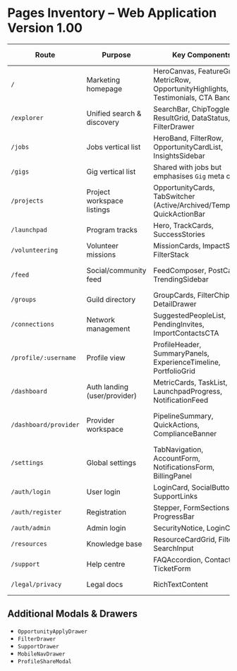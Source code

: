 # Pages Inventory – Web Application Version 1.00

| Route | Purpose | Key Components | Primary Actions |
| --- | --- | --- | --- |
| `/` | Marketing homepage | HeroCanvas, FeatureGrid, MetricRow, OpportunityHighlights, Testimonials, CTA Band | Join the network, Browse opportunities |
| `/explorer` | Unified search & discovery | SearchBar, ChipToggleRow, ResultGrid, DataStatus, FilterDrawer | Search, Filter, Save, Share |
| `/jobs` | Jobs vertical list | HeroBand, FilterRow, OpportunityCardList, InsightsSidebar | Apply, Save |
| `/gigs` | Gig vertical list | Shared with jobs but emphasises `Gig` meta chips | Pitch, Save |
| `/projects` | Project workspace listings | OpportunityCards, TabSwitcher (Active/Archived/Templates), QuickActionBar | Join project, Bookmark |
| `/launchpad` | Program tracks | Hero, TrackCards, SuccessStories | View track, Register |
| `/volunteering` | Volunteer missions | MissionCards, ImpactStats, FilterStack | Apply, Share |
| `/feed` | Social/community feed | FeedComposer, PostCard, TrendingSidebar | Share update, Engage |
| `/groups` | Guild directory | GroupCards, FilterChips, DetailDrawer | Join group, Invite |
| `/connections` | Network management | SuggestedPeopleList, PendingInvites, ImportContactsCTA | Connect, Approve |
| `/profile/:username` | Profile view | ProfileHeader, SummaryPanels, ExperienceTimeline, PortfolioGrid | Message, Invite, Share profile |
| `/dashboard` | Auth landing (user/provider) | MetricCards, TaskList, LaunchpadProgress, NotificationFeed | View tasks, Complete steps |
| `/dashboard/provider` | Provider workspace | PipelineSummary, QuickActions, ComplianceBanner | Post opportunity, Review applications |
| `/settings` | Global settings | TabNavigation, AccountForm, NotificationsForm, BillingPanel | Update settings, Enable MFA |
| `/auth/login` | User login | LoginCard, SocialButtons, SupportLinks | Login |
| `/auth/register` | Registration | Stepper, FormSections, ProgressBar | Next step, Submit |
| `/auth/admin` | Admin login | SecurityNotice, LoginCard | Login |
| `/resources` | Knowledge base | ResourceCardGrid, Filters, SearchInput | Download, View |
| `/support` | Help centre | FAQAccordion, ContactCard, TicketForm | Submit ticket |
| `/legal/privacy` | Legal docs | RichTextContent | Scroll, Download |

## Additional Modals & Drawers
- `OpportunityApplyDrawer`
- `FilterDrawer`
- `SupportDrawer`
- `MobileNavDrawer`
- `ProfileShareModal`
